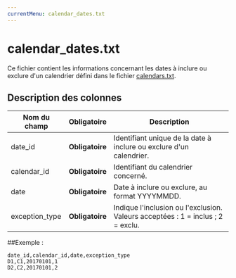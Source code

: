 ```yaml
---
currentMenu: calendar_dates.txt
---
```


# calendar_dates.txt

Ce fichier contient les informations concernant les dates à inclure ou exclure d'un calendrier défini dans le fichier [calendars.txt](calendars.txt.html).

## Description des colonnes

| Nom du champ              |  Obligatoire    |  Description |
|---------------------------|:---------------:|--------------|
| date_id                   | **Obligatoire** |  Identifiant unique de la date à inclure ou exclure d'un calendrier.|
| calendar_id               | **Obligatoire** |  Identifiant du calendrier concerné.|
| date                      | **Obligatoire** |  Date à inclure ou exclure, au format YYYYMMDD. |
| exception_type            | **Obligatoire** |  Indique l'inclusion ou l'exclusion. Valeurs acceptées  :  1 = inclus ; 2 = exclu.|


##Exemple :

```
date_id,calendar_id,date,exception_type
D1,C1,20170101,1
D2,C2,20170101,2
```

